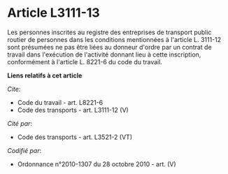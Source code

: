# Article L3111-13

Les personnes inscrites au registre des entreprises de transport public routier de personnes dans les conditions mentionnées
à l'article L. 3111-12 sont présumées ne pas être liées au donneur d'ordre par un contrat de travail dans l'exécution de
l'activité donnant lieu à cette inscription, conformément à l'article L. 8221-6 du code du travail.

**Liens relatifs à cet article**

_Cite_:

  - Code du travail - art. L8221-6
  - Code des transports - art. L3111-12 (V)

_Cité par_:

  - Code des transports - art. L3521-2 (VT)

_Codifié par_:

  - Ordonnance n°2010-1307 du 28 octobre 2010 - art. (V)
